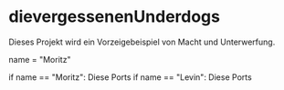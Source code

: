 # dievergessenenUnderdogs
Dieses Projekt wird ein Vorzeigebeispiel von Macht und Unterwerfung. 



name = "Moritz"

if name == "Moritz": 
    Diese Ports
if name == "Levin": 
    Diese Ports